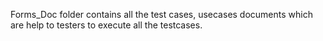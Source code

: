 Forms_Doc folder contains all the test cases, usecases documents which are help to testers
to execute  all the testcases.
